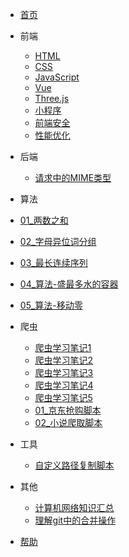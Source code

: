 <!-- docs/_sidebar.md -->

- [首页](/)

- 前端

  - [HTML](/前端/html/01_test.md)
  - [CSS](/前端/css/01_test.md)
  - [JavaScript](/前端/js/01_test.md)
  - [Vue](/前端/vue/01_test.md)
  - [Three.js](/前端/threejs/01_Introduction.md)
  - [小程序](/前端/minProgram/01_Introduction.md)
  - [前端安全](/前端/safety/01_test.md)
  - [性能优化](/前端/capability/01_test.md)

- 后端

  - [请求中的MIME类型](/后端/01_请求中的MIME类型.md)

- 算法

- [01_两数之和](/算法/01_两数之和.md)
- [02_字母异位词分组](/算法/02_字母异位词分组.md)
- [03_最长连续序列](/算法/03_最长连续序列.md)
- [04_算法-盛最多水的容器](/算法/04_算法-盛最多水的容器.md)
- [05_算法-移动零](/算法/05_算法-移动零.md)



- 爬虫

  - [爬虫学习笔记1](/爬虫/python-爬虫学习笔记(一).md)
  - [爬虫学习笔记2](/爬虫/python-爬虫学习笔记(二).md)
  - [爬虫学习笔记3](/爬虫/python-爬虫学习笔记(三).md)
  - [爬虫学习笔记4](/爬虫/python-爬虫学习笔记(四).md)
  - [爬虫学习笔记5](/爬虫/python-爬虫学习笔记(五).md)
  - [01_京东抢购脚本](/爬虫/01_京东抢购脚本.md)
  - [02_小说爬取脚本](/爬虫/02_小说爬取脚本.md)

- 工具

  - [自定义路径复制脚本](/工具/01_自定义路径复制脚本.md)

- 其他

  - [计算机网络知识汇总](/其他/01_计算机网络知识汇总.md)
  - [理解git中的合并操作](/其他/02_理解git中的合并操作.md)

- [帮助](guide.md "帮助文档")